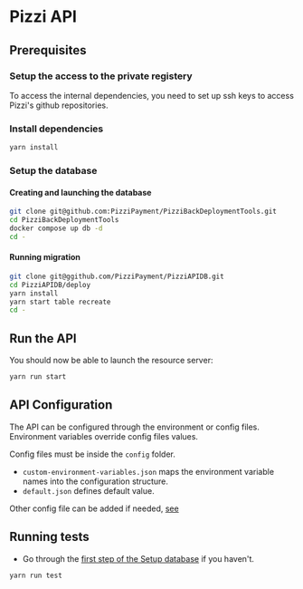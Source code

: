# Pizzi API

## Prerequisites

### Setup the access to the private registery
To access the internal dependencies, you need to set up ssh keys to access Pizzi's github repositories.

### Install dependencies
```bash
yarn install
```

### Setup the database

#### Creating and launching the database
 ```bash
 git clone git@github.com:PizziPayment/PizziBackDeploymentTools.git
 cd PizziBackDeploymentTools
 docker compose up db -d
 cd -
 ```

#### Running migration
```bash
git clone git@ggithub.com/PizziPayment/PizziAPIDB.git
cd PizziAPIDB/deploy
yarn install
yarn start table recreate
cd -
```

## Run the API
You should now be able to launch the resource server:
```bash
yarn run start
```

## API Configuration

The API can be configured through the environment or config files. Environment
variables override config files values.

Config files must be inside the `config` folder.
- `custom-environment-variables.json` maps the environment variable
  names into the configuration structure. 
- `default.json` defines default value.

Other config file can be added if needed,
[see](https://github.com/lorenwest/node-config/wiki/Configuration-Files)

## Running tests

- Go through the [first step of the Setup
  database](https://github.com/PizziPayment/PizziResourceServer/blob/master/README.md#creating-and-launching-the-database)
  if you haven't.

```bash
yarn run test
```
